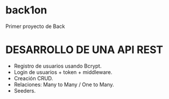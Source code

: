# back1on

Primer proyecto de Back

# DESARROLLO DE UNA API REST

- Registro de usuarios usando Bcrypt.
- Login de usuarios + token + middleware.
- Creación CRUD.
- Relaciones: Many to Many / One to Many.
- Seeders.
